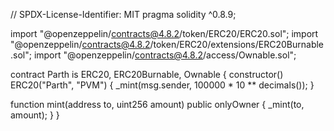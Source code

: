 // SPDX-License-Identifier: MIT pragma solidity ^0.8.9;

import "@openzeppelin/contracts@4.8.2/token/ERC20/ERC20.sol"; import "@openzeppelin/contracts@4.8.2/token/ERC20/extensions/ERC20Burnable.sol"; import "@openzeppelin/contracts@4.8.2/access/Ownable.sol";

contract Parth is ERC20, ERC20Burnable, Ownable { constructor() ERC20("Parth", "PVM") { _mint(msg.sender, 100000 * 10 ** decimals()); }

function mint(address to, uint256 amount) public onlyOwner {
    _mint(to, amount);
}
}
